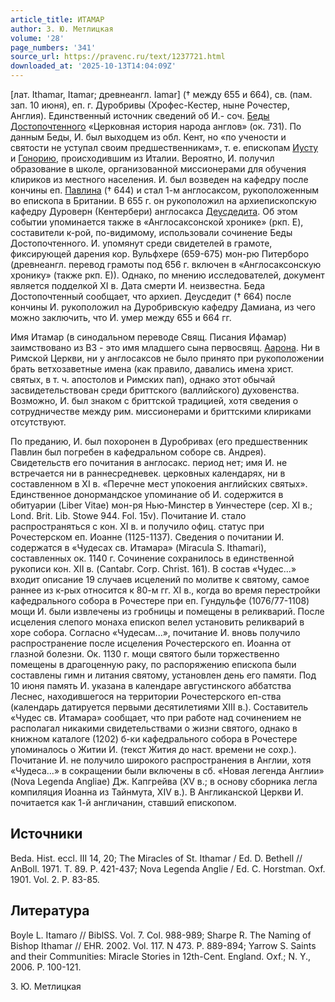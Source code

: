 ```yaml
---
article_title: ИТАМАР
author: З. Ю. Метлицкая
volume: '28'
page_numbers: '341'
source_url: https://pravenc.ru/text/1237721.html
downloaded_at: '2025-10-13T14:04:09Z'
---
```


[лат. Ithamar, Itamar; древнеангл. Iamar] († между 655 и 664), св. (пам. зап. 10 июня), еп. г. Дуробривы (Хрофес-Кестер, ныне Рочестер, Англия). Единственный источник сведений об И.- соч. [Беды Достопочтенного](<https://pravenc.ru/text/Беда Достопочтенный.html>) «Церковная история народа англов» (ок. 731). По данным Беды, И. был выходцем из обл. Кент, но «по учености и святости не уступал своим предшественникам», т. е. епископам [Иусту](https://pravenc.ru/text/Иуст.html) и [Гонорию](https://pravenc.ru/text/Гонорию.html), происходившим из Италии. Вероятно, И. получил образование в школе, организованной миссионерами для обучения клириков из местного населения. И. был возведен на кафедру после кончины еп. [Павлина](https://pravenc.ru/text/Павлина.html) († 644) и стал 1-м англосаксом, рукоположенным во епископа в Британии. В 655 г. он рукоположил на архиепископскую кафедру Дуроверн (Кентербери) англосакса [Деусдедита](https://pravenc.ru/text/Деусдедита.html). Об этом событии упоминается также в «Англосаксонской хронике» (ркп. Е), составители к-рой, по-видимому, использовали сочинение Беды Достопочтенного. И. упомянут среди свидетелей в грамоте, фиксирующей дарения кор. Вульфхере (659-675) мон-рю Питерборо (древнеангл. перевод грамоты под 656 г. включен в «Англосаксонскую хронику» (также ркп. Е)). Однако, по мнению исследователей, документ является подделкой XI в. Дата смерти И. неизвестна. Беда Достопочтенный сообщает, что архиеп. Деусдедит († 664) после кончины И. рукоположил на Дуробривскую кафедру Дамиана, из чего можно заключить, что И. умер между 655 и 664 гг.

Имя Итамар (в синодальном переводе Свящ. Писания Ифамар) заимствовано из ВЗ - это имя младшего сына первосвящ. [Аарона](https://pravenc.ru/text/Аарон.html). Ни в Римской Церкви, ни у англосаксов не было принято при рукоположении брать ветхозаветные имена (как правило, давались имена христ. святых, в т. ч. апостолов и Римских пап), однако этот обычай засвидетельствован среди бриттского (валлийского) духовенства. Возможно, И. был знаком с бриттской традицией, хотя сведения о сотрудничестве между рим. миссионерами и бриттскими клириками отсутствуют.

По преданию, И. был похоронен в Дуробривах (его предшественник Павлин был погребен в кафедральном соборе св. Андрея). Свидетельств его почитания в англосакс. период нет; имя И. не встречается ни в раннесредневек. церковных календарях, ни в составленном в XI в. «Перечне мест упокоения английских святых». Единственное донормандское упоминание об И. содержится в обитуарии (Liber Vitae) мон-ря Нью-Минстер в Уинчестере (сер. XI в.; Lond. Brit. Lib. Stowe 944. Fol. 15v). Почитание И. стало распространяться с кон. XI в. и получило офиц. статус при Рочестерском еп. Иоанне (1125-1137). Сведения о почитании И. содержатся в «Чудесах св. Итамара» (Miracula S. Ithamari), составленных ок. 1140 г. Сочинение сохранилось в единственной рукописи кон. XII в. (Cantabr. Corp. Christ. 161). В состав «Чудес...» входит описание 19 случаев исцелений по молитве к святому, самое раннее из к-рых относится к 80-м гг. XI в., когда во время перестройки кафедрального собора в Рочестере при еп. Гундульфе (1076/77-1108) мощи И. были извлечены из гробницы и помещены в реликварий. После исцеления слепого монаха епископ велел установить реликварий в хоре собора. Согласно «Чудесам...», почитание И. вновь получило распространение после исцеления Рочестерского еп. Иоанна от глазной болезни. Ок. 1130 г. мощи святого были торжественно помещены в драгоценную раку, по распоряжению епископа были составлены гимн и литания святому, установлен день его памяти. Под 10 июня память И. указана в календаре августинского аббатства Леснес, находившегося на территории Рочестерского еп-ства (календарь датируется первыми десятилетиями XIII в.). Составитель «Чудес св. Итамара» сообщает, что при работе над сочинением не располагал никакими свидетельствами о жизни святого, однако в книжном каталоге (1202) б-ки кафедрального собора в Рочестере упоминалось о Житии И. (текст Жития до наст. времени не сохр.). Почитание И. не получило широкого распространения в Англии, хотя «Чудеса...» в сокращении были включены в сб. «Новая легенда Англии» (Nova Legenda Angliae) Дж. Капгрейва (XV в.; в основу сборника легла компиляция Иоанна из Тайнмута, XIV в.). В Англиканской Церкви И. почитается как 1-й англичанин, ставший епископом.

## Источники

Beda. Hist. eccl. III 14, 20; The Miracles of St. Ithamar / Ed. D. Bethell // AnBoll. 1971. T. 89. P. 421-437; Nova Legenda Anglie / Ed. C. Horstman. Oxf. 1901. Vol. 2. P. 83-85.

## Литература

Boyle L. Itamaro // BiblSS. Vol. 7. Col. 988-989; Sharpe R. The Naming of Bishop Ithamar // EHR. 2002. Vol. 117. N 473. P. 889-894; Yarrow S. Saints and their Communities: Miracle Stories in 12th-Cent. England. Oxf.; N. Y., 2006. P. 100-121.

З. Ю. Метлицкая
